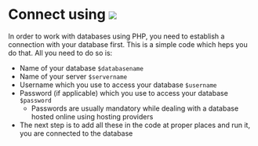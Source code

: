 # Connect using <img src="https://img.shields.io/badge/PHP-blue?style=for-the-badge&logo=php&logoColor=white"/>
In order to work with databases using PHP, you need to establish a connection with your database first.
This is a simple code which heps you do that.
All you need to do so is:
- Name of your database <code>$databasename</code>
- Name of your server <code>$servername</code>
- Username which you use to access your database <code>$username</code>
- Password (if applicable) which you use to access your database <code>$password</code>
  - Passwords are usually mandatory while dealing with a database hosted online using hosting providers
- The next step is to add all these in the code at proper places and run it, you are connected to the database
